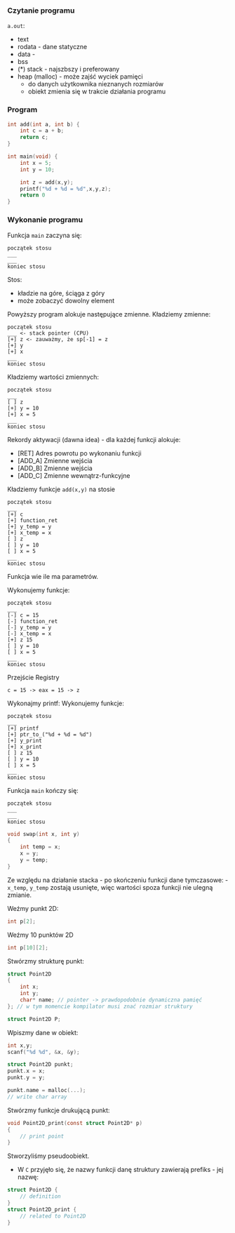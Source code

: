 ### Czytanie programu

`a.out`:
- text
- rodata - dane statyczne
- data - 
- bss 
- (*) stack - najszbszy i preferowany
- heap (malloc) - może zajść wyciek pamięci
    - do danych użytkownika nieznanych rozmiarów
    - obiekt zmienia się w trakcie działania programu

### Program

```c
int add(int a, int b) {
    int c = a + b;
    return c;
}

int main(void) {
    int x = 5;
    int y = 10;

    int z = add(x,y);
    printf("%d + %d = %d",x,y,z);
    return 0
}
```

### Wykonanie programu

Funkcja `main` zaczyna się:

```
początek stosu
___
___
koniec stosu
```

Stos:
- kładzie na góre, ściąga z góry
- może zobaczyć dowolny element

Powyższy program alokuje następujące zmienne. Kładziemy zmienne:
```
początek stosu
___ <- stack pointer (CPU)
[+] z <- zauważmy, że sp[-1] = z
[+] y
[+] x
___
koniec stosu
```

Kładziemy wartości zmiennych:
```
początek stosu
___
[ ] z 
[+] y = 10
[+] x = 5
___
koniec stosu
```

Rekordy aktywacji (dawna idea) - dla każdej funkcji alokuje:
- [RET] Adres powrotu po wykonaniu funkcji
- [ADD_A] Zmienne wejścia
- [ADD_B] Zmienne wejścia
- [ADD_C] Zmienne wewnątrz-funkcyjne

Kładziemy funkcje `add(x,y)` na stosie
```
początek stosu
___
[+] c
[+] function_ret
[+] y_temp = y
[+] x_temp = x
[ ] z 
[ ] y = 10
[ ] x = 5
___
koniec stosu
```

Funkcja wie ile ma parametrów.

Wykonujemy funkcje:
```
początek stosu
___
[-] c = 15
[-] function_ret
[-] y_temp = y
[-] x_temp = x
[+] z 15 
[ ] y = 10
[ ] x = 5
___
koniec stosu
```

Przejście Registry
```
c = 15 -> eax = 15 -> z
```

Wykonajmy printf:
Wykonujemy funkcje:
```
początek stosu
___
[+] printf
[+] ptr_to_("%d + %d = %d")
[+] y_print
[+] x_print
[ ] z 15 
[ ] y = 10
[ ] x = 5
___
koniec stosu
```

Funkcja `main` kończy się:

```
początek stosu
___
___
koniec stosu
```

```c
void swap(int x, int y)
{
    int temp = x;
    x = y;
    y = temp;
}
```

Ze względu na działanie stacka - po skończeniu funkcji dane tymczasowe:
    - `x_temp`, `y_temp` zostają usunięte, więc wartości spoza funkcji nie ulegną zmianie.

Weźmy punkt 2D:
```c
int p[2];
```

Weźmy 10 punktów 2D
```c
int p[10][2];
```

Stwórzmy strukturę punkt:
```c
struct Point2D
{
    int x;
    int y;
    char* name; // pointer -> prawdopodobnie dynamiczna pamięć
}; // w tym momencie kompilator musi znać rozmiar struktury

struct Point2D P;
```

Wpiszmy dane w obiekt:
```c
int x,y;
scanf("%d %d", &x, &y);

struct Point2D punkt;
punkt.x = x;
punkt.y = y;

punkt.name = malloc(...);
// write char array
```

Stwórzmy funkcje drukującą punkt:
```c
void Point2D_print(const struct Point2D* p) 
{
    // print point
}
```

Stworzyliśmy pseudoobiekt.
- W `C` przyjęło się, że nazwy funkcji danę struktury zawierają prefiks - jej nazwę:
```c
struct Point2D {
    // definition
}
struct Point2D_print {
    // related to Point2D 
}
```
